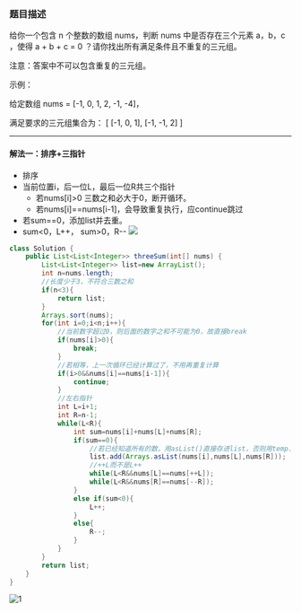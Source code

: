 ### 题目描述
给你一个包含 n 个整数的数组 nums，判断 nums 中是否存在三个元素 a，b，c ，使得 a + b + c = 0 ？请你找出所有满足条件且不重复的三元组。

注意：答案中不可以包含重复的三元组。

 

示例：

给定数组 nums = [-1, 0, 1, 2, -1, -4]，

满足要求的三元组集合为：
[
  [-1, 0, 1],
  [-1, -1, 2]
]
***

#### 解法一：排序+三指针
* 排序
* 当前位置i，后一位L，最后一位R共三个指针
    * 若nums[i]>0  三数之和必大于0，断开循环。
    * 若nums[i]==nums[i-1]，会导致重复执行，应continue跳过
* 若sum==0，添加list并去重。
* sum<0，L++，  sum>0，R--
![](https://gitee.com//junchao-ustc/picture/raw/master/img/20200528111357.gif)

```java
class Solution {
    public List<List<Integer>> threeSum(int[] nums) {
        List<List<Integer>> list=new ArrayList();
        int n=nums.length;
        //长度少于3，不符合三数之和
        if(n<3){
            return list;
        }
        Arrays.sort(nums);
        for(int i=0;i<n;i++){
            //当前数字超过0，则后面的数字之和不可能为0，故直接break
            if(nums[i]>0){
                break;
            }
            //若相等，上一次循环已经计算过了，不用再重复计算
            if(i>0&&nums[i]==nums[i-1]){
                continue;
            }
            //左右指针
            int L=i+1;
            int R=n-1;
            while(L<R){
                int sum=nums[i]+nums[L]+nums[R];
                if(sum==0){
                    //若已经知道所有的数，用asList()直接存进list，否则用temp.add()一步步来
                    list.add(Arrays.asList(nums[i],nums[L],nums[R]));
                    //++L而不是L++
                    while(L<R&&nums[L]==nums[++L]);
                    while(L<R&&nums[R]==nums[--R]);
                }
                else if(sum<0){
                    L++;
                }
                else{
                    R--;
                }
            }
        }
        return list;
    }
}
```
![1](D:\leetcode\图片\15.三数之和\1.PNG)